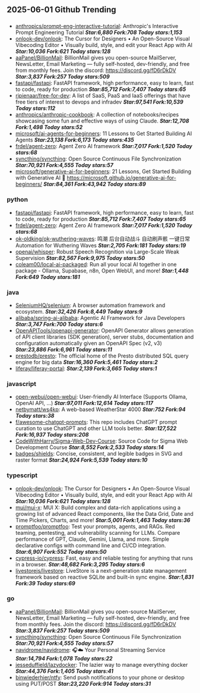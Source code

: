 ## 2025-06-01 Github Trending

### 
* [anthropics/prompt-eng-interactive-tutorial](https://github.com/anthropics/prompt-eng-interactive-tutorial): Anthropic's Interactive Prompt Engineering Tutorial ***Star:6,880 Fork:708 Today stars:1,153***
* [onlook-dev/onlook](https://github.com/onlook-dev/onlook): The Cursor for Designers • An Open-Source Visual Vibecoding Editor • Visually build, style, and edit your React App with AI ***Star:10,036 Fork:621 Today stars:128***
* [aaPanel/BillionMail](https://github.com/aaPanel/BillionMail): BillionMail gives you open-source MailServer, NewsLetter, Email Marketing — fully self-hosted, dev-friendly, and free from monthly fees. Join the discord: https://discord.gg/fD6rDkDV ***Star:3,837 Fork:257 Today stars:509***
* [fastapi/fastapi](https://github.com/fastapi/fastapi): FastAPI framework, high performance, easy to learn, fast to code, ready for production ***Star:85,712 Fork:7,407 Today stars:65***
* [ripienaar/free-for-dev](https://github.com/ripienaar/free-for-dev): A list of SaaS, PaaS and IaaS offerings that have free tiers of interest to devops and infradev ***Star:97,541 Fork:10,539 Today stars:112***
* [anthropics/anthropic-cookbook](https://github.com/anthropics/anthropic-cookbook): A collection of notebooks/recipes showcasing some fun and effective ways of using Claude. ***Star:12,708 Fork:1,498 Today stars:52***
* [microsoft/ai-agents-for-beginners](https://github.com/microsoft/ai-agents-for-beginners): 11 Lessons to Get Started Building AI Agents ***Star:23,138 Fork:6,173 Today stars:435***
* [frdel/agent-zero](https://github.com/frdel/agent-zero): Agent Zero AI framework ***Star:7,017 Fork:1,520 Today stars:68***
* [syncthing/syncthing](https://github.com/syncthing/syncthing): Open Source Continuous File Synchronization ***Star:70,921 Fork:4,555 Today stars:57***
* [microsoft/generative-ai-for-beginners](https://github.com/microsoft/generative-ai-for-beginners): 21 Lessons, Get Started Building with Generative AI 🔗 https://microsoft.github.io/generative-ai-for-beginners/ ***Star:84,361 Fork:43,942 Today stars:89***

### python
* [fastapi/fastapi](https://github.com/fastapi/fastapi): FastAPI framework, high performance, easy to learn, fast to code, ready for production ***Star:85,712 Fork:7,407 Today stars:65***
* [frdel/agent-zero](https://github.com/frdel/agent-zero): Agent Zero AI framework ***Star:7,017 Fork:1,520 Today stars:68***
* [ok-oldking/ok-wuthering-waves](https://github.com/ok-oldking/ok-wuthering-waves): 鸣潮 后台自动战斗 自动刷声骸 一键日常 Automation for Wuthering Waves ***Star:2,705 Fork:181 Today stars:19***
* [openai/whisper](https://github.com/openai/whisper): Robust Speech Recognition via Large-Scale Weak Supervision ***Star:82,567 Fork:9,975 Today stars:50***
* [coleam00/local-ai-packaged](https://github.com/coleam00/local-ai-packaged): Run all your local AI together in one package - Ollama, Supabase, n8n, Open WebUI, and more! ***Star:1,448 Fork:649 Today stars:181***

### java
* [SeleniumHQ/selenium](https://github.com/SeleniumHQ/selenium): A browser automation framework and ecosystem. ***Star:32,426 Fork:8,449 Today stars:9***
* [alibaba/spring-ai-alibaba](https://github.com/alibaba/spring-ai-alibaba): Agentic AI Framework for Java Developers ***Star:3,747 Fork:700 Today stars:6***
* [OpenAPITools/openapi-generator](https://github.com/OpenAPITools/openapi-generator): OpenAPI Generator allows generation of API client libraries (SDK generation), server stubs, documentation and configuration automatically given an OpenAPI Spec (v2, v3) ***Star:23,886 Fork:6,961 Today stars:11***
* [prestodb/presto](https://github.com/prestodb/presto): The official home of the Presto distributed SQL query engine for big data ***Star:16,360 Fork:5,461 Today stars:2***
* [liferay/liferay-portal](https://github.com/liferay/liferay-portal):  ***Star:2,139 Fork:3,665 Today stars:1***

### javascript
* [open-webui/open-webui](https://github.com/open-webui/open-webui): User-friendly AI Interface (Supports Ollama, OpenAI API, ...) ***Star:97,011 Fork:12,614 Today stars:117***
* [netbymatt/ws4kp](https://github.com/netbymatt/ws4kp): A web-based WeatherStar 4000 ***Star:752 Fork:94 Today stars:38***
* [f/awesome-chatgpt-prompts](https://github.com/f/awesome-chatgpt-prompts): This repo includes ChatGPT prompt curation to use ChatGPT and other LLM tools better. ***Star:127,522 Fork:16,937 Today stars:208***
* [CodeWithHarry/Sigma-Web-Dev-Course](https://github.com/CodeWithHarry/Sigma-Web-Dev-Course): Source Code for Sigma Web Development Course ***Star:8,552 Fork:2,533 Today stars:14***
* [badges/shields](https://github.com/badges/shields): Concise, consistent, and legible badges in SVG and raster format ***Star:24,924 Fork:5,539 Today stars:10***

### typescript
* [onlook-dev/onlook](https://github.com/onlook-dev/onlook): The Cursor for Designers • An Open-Source Visual Vibecoding Editor • Visually build, style, and edit your React App with AI ***Star:10,036 Fork:621 Today stars:128***
* [mui/mui-x](https://github.com/mui/mui-x): MUI X: Build complex and data-rich applications using a growing list of advanced React components, like the Data Grid, Date and Time Pickers, Charts, and more! ***Star:5,001 Fork:1,463 Today stars:36***
* [promptfoo/promptfoo](https://github.com/promptfoo/promptfoo): Test your prompts, agents, and RAGs. Red teaming, pentesting, and vulnerability scanning for LLMs. Compare performance of GPT, Claude, Gemini, Llama, and more. Simple declarative configs with command line and CI/CD integration. ***Star:6,907 Fork:552 Today stars:50***
* [cypress-io/cypress](https://github.com/cypress-io/cypress): Fast, easy and reliable testing for anything that runs in a browser. ***Star:48,682 Fork:3,295 Today stars:6***
* [livestorejs/livestore](https://github.com/livestorejs/livestore): LiveStore is a next-generation state management framework based on reactive SQLite and built-in sync engine. ***Star:1,831 Fork:39 Today stars:69***

### go
* [aaPanel/BillionMail](https://github.com/aaPanel/BillionMail): BillionMail gives you open-source MailServer, NewsLetter, Email Marketing — fully self-hosted, dev-friendly, and free from monthly fees. Join the discord: https://discord.gg/fD6rDkDV ***Star:3,837 Fork:257 Today stars:509***
* [syncthing/syncthing](https://github.com/syncthing/syncthing): Open Source Continuous File Synchronization ***Star:70,921 Fork:4,555 Today stars:57***
* [navidrome/navidrome](https://github.com/navidrome/navidrome): 🎧☁️ Your Personal Streaming Service ***Star:14,794 Fork:1,078 Today stars:22***
* [jesseduffield/lazydocker](https://github.com/jesseduffield/lazydocker): The lazier way to manage everything docker ***Star:44,376 Fork:1,405 Today stars:41***
* [binwiederhier/ntfy](https://github.com/binwiederhier/ntfy): Send push notifications to your phone or desktop using PUT/POST ***Star:23,220 Fork:914 Today stars:31***
